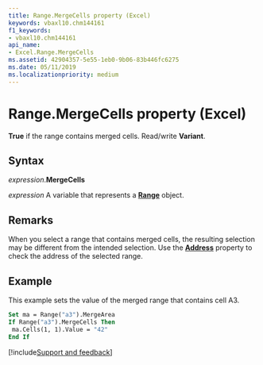 ```yaml
---
title: Range.MergeCells property (Excel)
keywords: vbaxl10.chm144161
f1_keywords:
- vbaxl10.chm144161
api_name:
- Excel.Range.MergeCells
ms.assetid: 42904357-5e55-1eb0-9b06-83b446fc6275
ms.date: 05/11/2019
ms.localizationpriority: medium
---
```



# Range.MergeCells property (Excel)

**True** if the range contains merged cells. Read/write **Variant**.


## Syntax

_expression_.**MergeCells**

_expression_ A variable that represents a **[Range](excel.range(object).md)** object.


## Remarks

When you select a range that contains merged cells, the resulting selection may be different from the intended selection. Use the **[Address](Excel.Range.Address.md)** property to check the address of the selected range.


## Example

This example sets the value of the merged range that contains cell A3.

```vb
Set ma = Range("a3").MergeArea 
If Range("a3").MergeCells Then 
 ma.Cells(1, 1).Value = "42" 
End If
```



[!include[Support and feedback](~/includes/feedback-boilerplate.md)]
